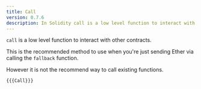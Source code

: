 ```yaml
---
title: Call
version: 0.7.6
description: In Solidity call is a low level function to interact with other contracts
---
```


`call` is a low level function to interact with other contracts.

This is the recommended method to use when you're just sending Ether via calling the `fallback` function.

However it is not the recommend way to call existing functions.

```solidity
{{{Call}}}
```
